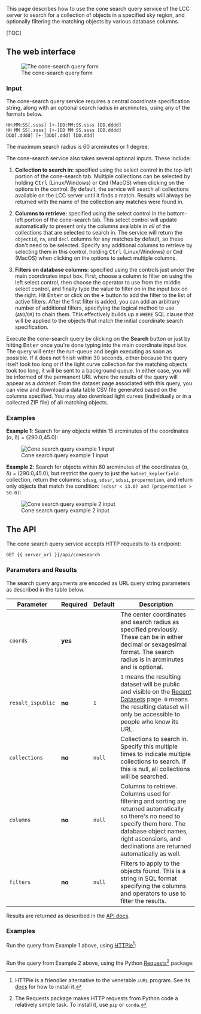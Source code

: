 This page describes how to use the cone search query service of the LCC server
to search for a collection of objects in a specified sky region, and optionally
filtering the matching objects by various database columns.

[TOC]

## The web interface

<figure class="figure">
  <img src="/server-static/lcc-server-search-conesearch.png"
       class="figure-img img-fluid"
       alt="The cone-search query form">
  <figcaption class="figure-caption text-center">
    The cone-search query form
  </figcaption>
</figure>


### Input

The cone-search query service requires a central coordinate specification
string, along with an optional search radius in arcminutes, using any of the
formats below.

```
HH:MM:SS[.ssss] [+-]DD:MM:SS.ssss [DD.dddd]
HH MM SS[.ssss] [+-]DD MM SS.ssss [DD.dddd]
DDD[.dddd] [+-]DDD[.ddd] [DD.ddd]
```

The maximum search radius is 60 arcminutes or 1 degree.

The cone-search service also takes several optional inputs. These include:

1. **Collection to search in:** specified using the select control in the
   top-left portion of the cone-search tab. Multiple collections can be selected
   by holding <kbd>Ctrl</kbd> (Linux/Windows) or <kbd>Cmd</kbd> (MacOS) when
   clicking on the options in the control. By default, the service will search
   all collections available on the LCC server until it finds a match. Results
   will always be returned with the name of the collection any matches were
   found in.

2. **Columns to retrieve:** specified using the select control in the
   bottom-left portion of the cone-search tab. This select control will update
   automatically to present only the columns available in *all* of the
   collections that are selected to search in. The service will return the
   `objectid`, `ra`, and `decl` columns for any matches by default, so these
   don't need to be selected. Specify any additional columns to retrieve by
   selecting them in this control, holding <kbd>Ctrl</kbd> (Linux/Windows) or
   <kbd>Cmd</kbd> (MacOS) when clicking on the options to select multiple
   columns.

3. **Filters on database columns:** specified using the controls just under the
   main coordinates input box. First, choose a column to filter on using the
   left select control, then choose the operator to use from the middle select
   control, and finally type the value to filter on in the input box on the
   right. Hit <kbd>Enter</kbd> or click on the **+** button to add the filter to
   the list of active filters. After the first filter is added, you can add an
   arbitrary number of additional filters, specifying the logical method to use
   (`AND`/`OR`) to chain them. This effectively builds up a `WHERE` SQL clause
   that will be applied to the objects that match the initial coordinate search
   specification.

Execute the cone-search query by clicking on the **Search** button or just by
hitting <kbd>Enter</kbd> once you're done typing into the main coordinate input
box. The query will enter the run-queue and begin executing as soon as
possible. If it does not finish within 30 seconds, either because the query
itself took too long or if the light curve collection for the matching objects
took too long, it will be sent to a background queue. In either case, you will
be informed of the permanent URL where the results of the query will appear as a
*dataset*. From the dataset page associated with this query, you can view and
download a data table CSV file generated based on the columns specified. You may
also download light curves (individually or in a collected ZIP file) of all
matching objects.

### Examples

**Example 1**: Search for any objects within 15 arcminutes of the coordinates
(&alpha;, &delta;) = (290.0,45.0):

<figure class="figure">
  <img src="/server-static/lcc-server-conesearch-example1.png"
       class="figure-img img-fluid"
       alt="Cone search query example 1 input">
  <figcaption class="figure-caption text-center">
    Cone search query example 1 input
  </figcaption>
</figure>

**Example 2**: Search for objects within 60 arcminutes of the coordinates
(&alpha;, &delta;) = (290.0,45.0), but restrict the query to just the
`hatnet_keplerfield` collection, return the columns: `sdssg`, `sdssr`, `sdssi`,
`propermotion`, and return only objects that match the condition: `(sdssr < 13.0)
and (propermotion > 50.0)`:

<figure class="figure">
  <img src="/server-static/lcc-server-conesearch-example2.png"
       class="figure-img img-fluid"
       alt="Cone search query example 2 input">
  <figcaption class="figure-caption text-center">
    Cone search query example 2 input
  </figcaption>
</figure>


## The API

The cone search query service accepts HTTP requests to its endpoint:

```
GET {{ server_url }}/api/conesearch
```

### Parameters and Results

The search query arguments are encoded as URL query string parameters as
described in the table below.

Parameter          | Required | Default | Description
------------------ | -------- | ------- | -----------
`coords`           | **yes**  |         | The center coordinates and search radius as specified previously. These can be in either decimal or sexagesimal format. The search radius is in arcminutes and is optional.
`result_ispublic`  | **no**   | `1`     | `1` means the resulting dataset will be public and visible on the [Recent Datasets](/datasets) page. `0` means the resulting dataset will only be accessible to people who know its URL.
`collections`      | **no**   | `null`  | Collections to search in. Specify this multiple times to indicate multiple collections to search. If this is null, all collections will be searched.
`columns`          | **no**   | `null`  | Columns to retrieve. Columns used for filtering and sorting are returned automatically so there's no need to specify them here. The database object names, right ascensions, and declinations are returned automatically as well.
`filters`          | **no**   | `null`  | Filters to apply to the objects found. This is a string in SQL format specifying the columns and operators to use to filter the results.

Results are returned as described in the [API docs](/docs/api).


### Examples

Run the query from Example 1 above, using [HTTPie](https://httpie.org)[^1]:

```

```

Run the query from Example 2 above, using the Python
[Requests](http://docs.python-requests.org/en/master/)[^2] package:



[^1]: HTTPie is a friendlier alternative to the venerable `cURL`
program. See its [docs](https://httpie.org/doc#installation) for how to install
it.
[^2]: The Requests package makes HTTP requests from Python code a relatively simple
task. To install it, use `pip` or `conda`.
